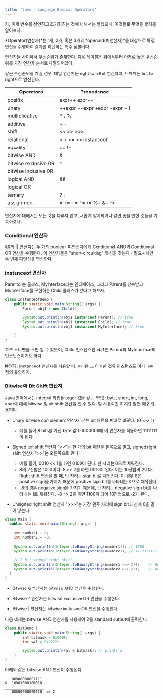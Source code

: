 ```yaml
---
title: "Java - Language Basics: Operators"
---
```


자, 이제 변수를 선언하고 초기화하는 것에 대해서는 알겠으니, 이것들로 무엇을 할지를 알아보자.

*Operator(연산자)*는 1개, 2개, 혹은 3개의 *operand(피연산자)*를 대상으로 특정 연산을 수행하여 결과를 리턴하는 특수 심볼이다.

연산자들 사이에서 우선순위가 존재한다. 다음 테이블은 위에서부터 아래로 높은 우선순위를 가진 연산자 순서로 나열되어있다.

같은 우선순위를 가질 경우, 대입 연산자는 right to left로 연산되고, 나머지는 left to right으로 연산된다.

| Operators                | Precedence                             |
| ------------------------ | -------------------------------------- |
| postfix                  | expr++ expr--                          |
| unary                    | ++expr --expr +expr -expr ~ !          |
| multiplicative           | * / %                                  |
| additive                 | + -                                    | 
| shift                    | << >> >>>                              |
| relational               | < > <= >= instanceof                   |
| equality                 | == !=                                  |
| bitwise AND              | &                                      |
| bitwise exclusive OR     | ^                                      |
| bitwise inclusive OR     | |                                      |
| logical AND              | &&                                     |
| logical OR               | ||                                     |
| ternary                  | ? :                                    |
| assignment               | = += -= *= /= %= &= ^= |= <<= >>= >>>= |

연산자에 대해서는 모든 것을 다루지 않고, 새롭게 알게되거나 알면 좋을 만한 것들을 기록하겠다.


### Conditional 연산자
&&와 || 연산자는 두 개의 boolean 피연산자에게 Conditional-AND와 Conditional-OR 연산을 수행한다. 이 연산자들은 "short-circuiting" 특성을 갖는다 - 필요시에만 두 번째 피연산를 연산한다.

### instanceof 연산자
Parent라는 클래스, MyInterface라는 인터페이스, 그리고 Parent를 상속받고 MyInterface를 구현하는 Child 클래스가 있다고 해보자.<br>

```java
class InstanceofDemo {
    public static void main(String[] args) {
        Parent obj1 = new Child();

        System.out.println(obj1 instanceof Parent); // true
        System.out.println(obj1 instanceof Child); // true
        System.out.println(obj1 instanceof MyInterface); // true

    }
}
```

코드 스니펫을 보면 알 수 있듯이, Child 인스턴스인 obj1은 Parent와 MyInterface의 인스턴스이기도 하다.

**NOTE**: instanceof 연산자를 사용할 때, null은 그 어떠한 것의 인스턴스도 아니라는 점의 유의하자.

### Bitwise와 Bit Shift 연산자
Java 언어에서는 integral 타입(integer 값을 갖는 타입): byte, short, int, long, char에 대해 bitwise 및 bit shift 연산을 할 수 있다. 덜 사용되긴 하지만 알면 매우 유용하다.

- Unary bitwise complement 연산자 '~'는 bit 패턴을 반대로 바꾼다. (0 <-> 1)
  - 예를 들어 8 bits를 가진 byte 값 00000000에 이 연산자를 적용하면 11111111이 된다.

- Signed left shift 연산자 "<<"는 한 개의 bit 패턴을 왼쪽으로 밀고, signed right shift 연산자 ">>"는 오른쪽으로 민다. 
  - 예를 들어, 0010 << 1을 하면 0100이 된다. 빈 자리는 0으로 채워진다.
  - 8의 2진법은 1000이다. 8 >> 2를 하면 0010이 된다. 이는 10진법의 2이다. Right shift 연산을 할 때, 빈 자리는 sign bit로 채워진다. 이 경우 8은 positive sign을 가지기 때문에 positive sign bit를 나타내는 0으로 채워진다.
  - -8의 경우 negative sign을 가지기 떄문에, 빈 자리는 negative sign bit를 나타내는 1로 채워진다. -8 >> 2을 하면 1100이 되어 10진법으로 -2가 된다.

- Unsigned right shift 연산자 ">>>"는 가장 왼쪽 자리에 sign bit 대신에 0을 밀어 넣는다.
```java
class Main {
  public static void main(String[] args) {
    
    int number1 = 8;
    int number2 = -8;
    
    System.out.println(Integer.toBinaryString(number1)); // 1000
    System.out.println(Integer.toBinaryString(number2)); // 11111111111111111111111111111000
    
    // 2 bit signed right shift
    System.out.println(Integer.toBinaryString(number1 >>> 2));    // 0010
    System.out.println(Integer.toBinaryString(number2 >>> 2));    // 00111111111111111111111111111110
  }
}

```

- Bitwise & 연산자는 bitwise AND 연산을 수행한다.

- Bitwise ^ 연산자는 bitwise exclusive OR 연산을 수행한다.

- Bitwise | 연산자는 bitwise inclusive OR 연산을 수행한다.

다음 예제는 bitwise AND 연산자를 사용하여 2를 standard output에 출력한다.

```java
class BitDemo {
    public static void main(String[] args) {
        int bitmask = 0x000F;
        int val = 0x2222;

        System.out.println(val & bitmask); // prints 2
    }
}
```

아래와 같은 bitwise AND 연산이 수행된다.
```
   00000000001111
&  10001000100010
__________________
   00000000000010  == 2
```